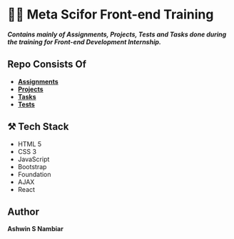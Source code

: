 # 👨‍💻 Meta Scifor Front-end Training
***Contains mainly of Assignments, Projects, Tests and Tasks done during the training for Front-end Development Internship.***

## Repo Consists Of
- **[Assignments](./Assignments)**
- **[Projects](./Projects)**
- **[Tasks](./Tasks)**
- **[Tests](./Tests)**

## ⚒️ Tech Stack
- HTML 5
- CSS 3
- JavaScript
- Bootstrap
- Foundation
- AJAX
- React

## Author
**Ashwin S Nambiar**
  
